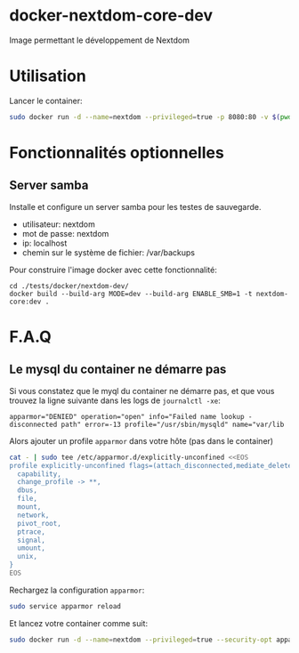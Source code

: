 # docker-nextdom-core-dev

Image permettant le développement de Nextdom

# Utilisation

Lancer le container:
```bash
sudo docker run -d --name=nextdom --privileged=true -p 8080:80 -v $(pwd)/nextdom-core/:/usr/share/nextdom  nextdom/nextdom-core-dev
```

# Fonctionnalités optionnelles

## Server samba

Installe et configure un server samba pour les testes de sauvegarde.
* utilisateur: nextdom
* mot de passe: nextdom
* ip: localhost
* chemin sur le système de fichier: /var/backups

Pour construire l'image docker avec cette fonctionnalité:
```
cd ./tests/docker/nextdom-dev/
docker build --build-arg MODE=dev --build-arg ENABLE_SMB=1 -t nextdom-core:dev .
```


# F.A.Q

## Le mysql du container ne démarre pas

Si vous constatez que le myql du container ne démarre pas, et que vous trouvez
la ligne suivante dans les logs de `journalctl -xe`:
```
apparmor="DENIED" operation="open" info="Failed name lookup - disconnected path" error=-13 profile="/usr/sbin/mysqld" name="var/lib
```

Alors ajouter un profile `apparmor` dans votre hôte (pas dans le container)

```bash
cat - | sudo tee /etc/apparmor.d/explicitly-unconfined <<EOS
profile explicitly-unconfined flags=(attach_disconnected,mediate_deleted) {
  capability,
  change_profile -> **,
  dbus,
  file,
  mount,
  network,
  pivot_root,
  ptrace,
  signal,
  umount,
  unix,
}
EOS
```

Rechargez la configuration `apparmor`:
```bash
sudo service apparmor reload
```

Et lancez votre container comme suit:
```bash
sudo docker run -d --name=nextdom --privileged=true --security-opt apparmor=explicitly-unconfined -p 8080:80 -v $(pwd)/nextdom-core/:/usr/share/nextdom  nextdom/nextdom-core-dev
```

<!-- Local Variables: -->
<!-- ispell-local-dictionary: "francais" -->
<!-- End: -->
